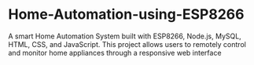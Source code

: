# Home-Automation-using-ESP8266
A smart Home Automation System built with ESP8266, Node.js, MySQL, HTML, CSS, and JavaScript. This project allows users to remotely control and monitor home appliances through a responsive web interface
